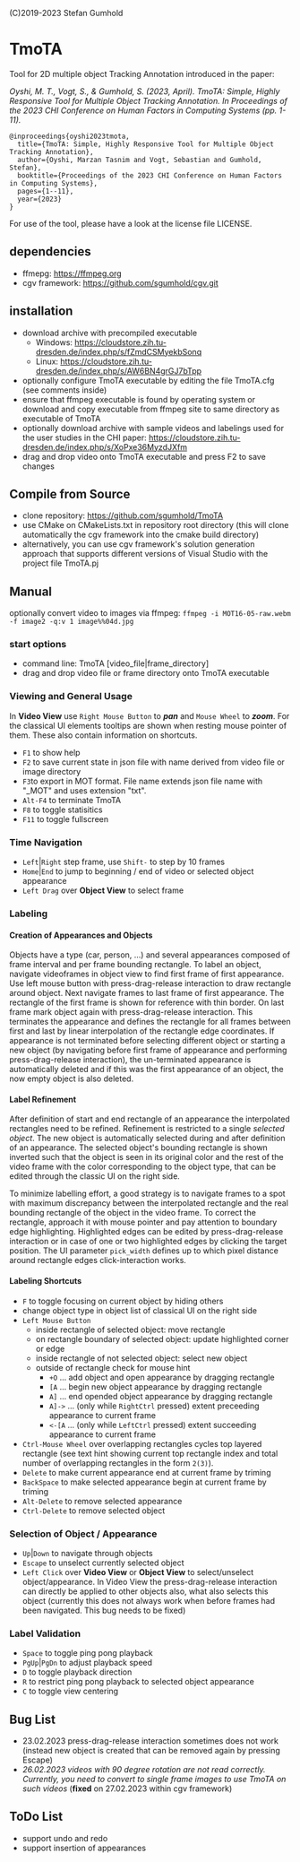 (C)2019-2023 Stefan Gumhold
# TmoTA
Tool for 2D multiple object Tracking Annotation introduced in the paper:

*Oyshi, M. T., Vogt, S., & Gumhold, S. (2023, April). TmoTA: Simple, Highly Responsive Tool for Multiple Object Tracking Annotation. In Proceedings of the 2023 CHI Conference on Human Factors in Computing Systems (pp. 1-11).*

```
@inproceedings{oyshi2023tmota,
  title={TmoTA: Simple, Highly Responsive Tool for Multiple Object Tracking Annotation},
  author={Oyshi, Marzan Tasnim and Vogt, Sebastian and Gumhold, Stefan},
  booktitle={Proceedings of the 2023 CHI Conference on Human Factors in Computing Systems},
  pages={1--11},
  year={2023}
}
```

For use of the tool, please have a look at the license file LICENSE.

## dependencies
- ffmepg: https://ffmpeg.org
- cgv framework: https://github.com/sgumhold/cgv.git

## installation
- download archive with precompiled executable
  - Windows: https://cloudstore.zih.tu-dresden.de/index.php/s/fZmdCSMyekbSonq
  - Linux: https://cloudstore.zih.tu-dresden.de/index.php/s/AW6BN4grGJ7bTpp
- optionally configure TmoTA executable by editing the file TmoTA.cfg (see comments inside)
- ensure that ffmpeg executable is found by operating system or download and copy executable from ffmpeg site to same directory as executable of TmoTA
- optionally download archive with sample videos and labelings used for the user studies in the CHI paper: https://cloudstore.zih.tu-dresden.de/index.php/s/XoPxe36MyzdJXfm
- drag and drop video onto TmoTA executable and press F2 to save changes


## Compile from Source
- clone repository: https://github.com/sgumhold/TmoTA
- use CMake on CMakeLists.txt in repository root directory (this will clone automatically the cgv framework into the cmake build directory)
- alternatively, you can use cgv framework's solution generation approach that supports different versions of Visual Studio with the project file TmoTA.pj

## Manual

optionally convert video to images via ffmpeg: `ffmpeg -i MOT16-05-raw.webm -f image2 -q:v 1 image%%04d.jpg`

### start options
- command line: TmoTA [video_file|frame_directory]
- drag and drop video file or frame directory onto TmoTA executable

### Viewing and General Usage
In **Video View** use `Right Mouse Button` to ***pan*** and `Mouse Wheel` to ***zoom***.
For the classical UI elements tooltips are shown when resting mouse pointer of them. These also contain information on shortcuts.

- `F1` to show help
- `F2` to save current state in json file with name derived from video file or image directory
- `F3`to export in MOT format. File name extends json file name with "_MOT" and uses extension "txt".
- `Alt-F4` to terminate TmoTA
- `F8` to toggle statisitics
- `F11` to toggle fullscreen
 
### Time Navigation
- `Left`|`Right` step frame, use `Shift-` to step by 10 frames
- `Home`|`End` to jump to beginning / end of video or selected object appearance
- `Left Drag` over **Object View** to select frame
 
### Labeling

#### Creation of Appearances and Objects
Objects have a type (car, person, ...) and several appearances composed of frame interval and per frame bounding rectangle. To label an object, navigate videoframes in object view to find first frame of first appearance. Use left mouse button with press-drag-release interaction to draw rectangle around object. Next navigate frames to last frame of first appearance. The rectangle of the first frame is shown for reference with thin border. On last frame mark object again with press-drag-release interaction. This terminates the appearance and defines the rectangle for all frames between first and last by linear interpolation of the rectangle edge coordinates. If appearance is not terminated before selecting different object or starting a new object (by navigating before first frame of appearance and performing press-drag-release interaction), the un-terminated appearance is automatically deleted and if this was the first appearance of an object, the now empty object is also deleted.

#### Label Refinement
After definition of start and end rectangle of an appearance the interpolated rectangles need to be refined. Refinement is restricted to a single *selected object*. The new object is automatically selected during and after definition of an appearance. The selected object's bounding rectangle is shown inverted such that the object is seen in its original color and the rest of the video frame with the color corresponding to the object type, that can be edited through the classic UI on the right side.

To minimize labelling effort, a good strategy is to navigate frames to a spot with maximum discrepancy between the interpolated rectangle and the real bounding rectangle of the object in the video frame. To correct the rectangle, approach it with mouse pointer and pay attention to boundary edge highlighting. Highlighted edges can be edited by press-drag-release interaction or in case of one or two highlighted edges by clicking the target position. The UI parameter `pick_width` defines up to which pixel distance around rectangle edges click-interaction works.

#### Labeling Shortcuts
- `F` to toggle focusing on current object by hiding others
- change object type in object list of classical UI on the right side
- `Left Mouse Button`
  - inside rectangle of selected object: move rectangle
  - on rectangle boundary of selected object: update highlighted corner or edge
  - inside rectangle of not selected object: select new object
  - outside of rectangle check for mouse hint
    - `+O` ... add object and open appearance by dragging rectangle
    - `[A` ... begin new object appearance by dragging rectangle
    - `A]` ... end opended object appearance by dragging rectangle
    - `A]->` ... (only while `RightCtrl` pressed) extent preceeding appearance to current frame
    - `<-[A` ... (only while `LeftCtrl` pressed) extent succeeding appearance to current frame
- `Ctrl-Mouse Wheel` over overlapping rectangles cycles top layered rectangle (see text hint showing current top rectangle index and total number of overlapping rectangles in the form `2(3)`).
- `Delete` to make current appearance end at current frame by triming
- `BackSpace` to make selected appearance begin at current frame by triming
- `Alt-Delete` to remove selected appearance
- `Ctrl-Delete` to remove selected object

### Selection of Object / Appearance
- `Up`|`Down` to navigate through objects
- `Escape` to unselect currently selected object
- `Left Click` over **Video View** or **Object View** to select/unselect object/appearance. In Video View the press-drag-release interaction can directly be applied to other objects also, what also selects this object (currently this does not always work when before frames had been navigated. This bug needs to be fixed)
 
### Label Validation 
- `Space` to toggle ping pong playback
- `PgUp`|`PgDn` to adjust playback speed
- `D` to toggle playback direction
- `R` to restrict ping pong playback to selected object appearance
- `C` to toggle view centering

## Bug List
- 23.02.2023 press-drag-release interaction sometimes does not work (instead new object is created that can be removed again by pressing Escape)
- *26.02.2023 videos with 90 degree rotation are not read correctly. Currently, you need to convert to single frame images to use TmoTA on such videos* (**fixed** on 27.02.2023 within cgv framework)

## ToDo List
- support undo and redo
- support insertion of appearances
